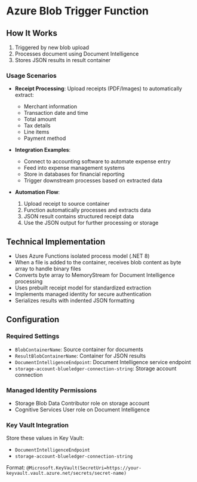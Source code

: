 # Azure Blob Trigger Function

## How It Works
1. Triggered by new blob upload
2. Processes document using Document Intelligence
3. Stores JSON results in result container

### Usage Scenarios
- **Receipt Processing**: Upload receipts (PDF/Images) to automatically extract:
  - Merchant information
  - Transaction date and time
  - Total amount
  - Tax details
  - Line items
  - Payment method

- **Integration Examples**:
  - Connect to accounting software to automate expense entry
  - Feed into expense management systems
  - Store in databases for financial reporting
  - Trigger downstream processes based on extracted data

- **Automation Flow**:
  1. Upload receipt to source container
  2. Function automatically processes and extracts data
  3. JSON result contains structured receipt data
  4. Use the JSON output for further processing or storage

## Technical Implementation
- Uses Azure Functions isolated process model (.NET 8)
- When a file is added to the container, receives blob content as byte array to handle binary files
- Converts byte array to MemoryStream for Document Intelligence processing
- Uses prebuilt receipt model for standardized extraction
- Implements managed identity for secure authentication
- Serializes results with indented JSON formatting

## Configuration

### Required Settings
- `BlobContainerName`: Source container for documents
- `ResultBlobContainerName`: Container for JSON results
- `DocumentIntelligenceEndpoint`: Document Intelligence service endpoint
- `storage-account-blueledger-connection-string`: Storage account connection

### Managed Identity Permissions
- Storage Blob Data Contributor role on storage account
- Cognitive Services User role on Document Intelligence

### Key Vault Integration
Store these values in Key Vault:
- `DocumentIntelligenceEndpoint`
- `storage-account-blueledger-connection-string`

Format: `@Microsoft.KeyVault(SecretUri=https://your-keyvault.vault.azure.net/secrets/secret-name)` 